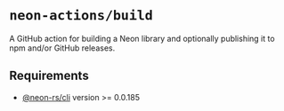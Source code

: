 # `neon-actions/build`

A GitHub action for building a Neon library and optionally publishing it to npm and/or GitHub releases.

## Requirements

- [@neon-rs/cli](https://www.npmjs.com/package/@neon-rs/cli) version >= 0.0.185

